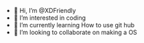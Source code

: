 - 👋 Hi, I’m @XDFriendly
- 👀 I’m interested in coding
- 🌱 I’m currently learning How to use git hub
- 💞️ I’m looking to collaborate on making a OS
